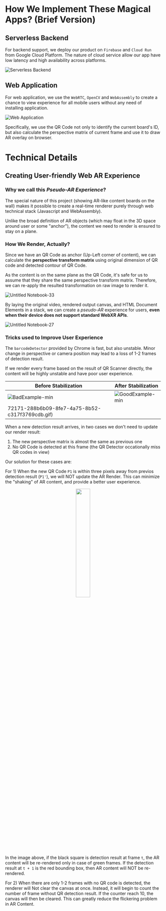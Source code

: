 # How We Implement These Magical Apps? (Brief Version)

## Serverless Backend

For backend support, we deploy our product on `Firebase` and `Cloud Run` from Google Cloud Platform. The nature of cloud service allow our app have low latency and high availability across platforms.

![Serverless Backend](https://user-images.githubusercontent.com/89672451/152683764-030f614c-e7c3-4dc1-8f72-7833ac1443a5.jpg)


## Web Application

For web application, we use the `WebRTC`, `OpenCV` and `WebAssembly` to create a chance to view experience for all mobile users without any need of installing application.

![Web Application](https://user-images.githubusercontent.com/47029019/152671055-229ad26c-dadf-4f90-a28b-d92802374c21.jpg)

Specifically, we use the QR Code not only to identify the current board's ID, but also calculate the perspective matrix of current frame and use it to draw AR overlay on browser.

# Technical Details

## Creating User-friendly Web AR Experience

### Why we call this *Pseudo-AR Experience*?

The special nature of this project (showing AR-like content boards on the wall) makes it possible to create a real-time renderer purely through web technical stack (Javascript and WebAssembly).

Unlike the broad definition of AR objects (which may float in the 3D space around user or some "anchor"), the content we need to render is ensured to stay on a plane. 

### How We Render, Actually?

Since we have an QR Code as anchor (Up-Left corner of content), we can calculate the **perspective transform matrix** using original dimension of QR code and detected contour of QR Code.

As the content is on the same plane as the QR Code, it's safe for us to assume that they share the same perspective transform matrix. Therefore, we can re-apply the resulted transformation on raw image to render it.

![Untitled Notebook-33](https://user-images.githubusercontent.com/47029019/152671125-abfa8e38-0c09-423e-8637-7a2328dd5443.jpg)

By laying the original video, rendered output canvas, and HTML Document Elements in a stack, we can create a *pseudo-AR* experience for users, **even when their device does not support standard WebXR APIs**.

![Untitled Notebook-27](https://user-images.githubusercontent.com/47029019/152671154-8bd10367-223d-455e-b1f5-823ea3a3d4d0.jpg)

### Tricks used to Improve User Experience

The `barcodeDetector` provided by Chrome is fast, but also unstable. Minor change in perspective or camera position may lead to a loss of 1-2 frames of detection result.

If we render every frame based on the result of QR Scanner directly, the content will be highly unstable and have poor user experience.

| Before Stabilization | After Stabilization |
|----|----|
|![BadExample-min](https://user-images.githubusercontent.com/47029019/152672103-b7260f7c-171b-4b82-894c-69c18187a250.gif)|![GoodExample-min](https://user-images.githubusercontent.com/47029019/152672171-288b6b09-8fe7-4a75-8b52-c317f3769cdb.gif)
72171-288b6b09-8fe7-4a75-8b52-c317f3769cdb.gif)|

When a new detection result arrives, in two cases we don't need to update our render result:

1. The new perspective matrix is almost the same as previous one
2. No QR Code is detected at this frame (the QR Detector occationally miss QR codes in view)

Our solution for these cases are:

For 1) When the new QR Code `P1` is within three pixels away from previos detection result (`P1'`), we will NOT update the AR Render. This can minimize the "shaking" of AR content, and provide a better user experience.

<center><img src="https://user-images.githubusercontent.com/47029019/152673584-0124049d-506e-456f-802f-09d08c06fbe7.jpeg" width="30%"/></center>

In the image above, if the black square is detection result at frame `t`, the AR content will be re-rendered only in case of green frames. If the detection result at `t + 1` is the red bounding box, then AR content will NOT be re-rendered.

For 2) When there are only 1-2 frames with no QR code is detected, the renderer will Not clear the canvas at once. Instead, it will begin to count the number of frame without QR detection result. If the counter reach 10, the canvas will then be cleared. This can greatly reduce the flickering problem in AR Content.
